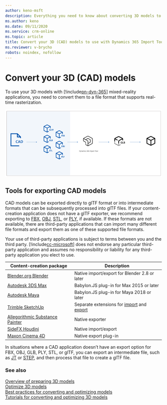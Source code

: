 ```yaml
---
author: keno-msft
description: Everything you need to know about converting 3D models to use with Dynamics 365 Import Tool (Preview)
ms.author: keno
ms.date: 09/11/2020
ms.service: crm-online
ms.topic: article
title: Convert your 3D (CAD) models to use with Dynamics 365 Import Tool (Preview)
ms.reviewer: v-brycho
robots: noindex, nofollow
---
```


# Convert your 3D (CAD) models

To use your 3D models with [!include[pn-dyn-365](../includes/pn-dyn-365.md)] mixed-reality applications, you need to convert them to a file format that supports real-time rasterization. 

![Convert flow highlighted](media/convert-flow.PNG "Convert flow highlighted") 

## Tools for exporting CAD models

CAD models can be exported directly to glTF format or into intermediate formats that can be subsequently processed into glTF files. If your content-creation application does not have a glTF exporter, we recommend exporting to [FBX](https://aka.ms/FBXfileformat), [OBJ](https://en.wikipedia.org/wiki/Wavefront_.obj_file), [STL](https://en.wikipedia.org/wiki/STL_(file_format)), or [PLY](https://en.wikipedia.org/wiki/PLY_(file_format)), if available. If these formats are not available, there are third-party applications that can import many different file formats and export them as one of these supported file formats. 

Your use of third-party applications is subject to terms between you and the third party. [!include[cc-microsoft](../includes/cc-microsoft.md)] does not endorse any particular third-party application and assumes no responsibility or liability for any third-party application you elect to use.

|Content-creation package|Description|
|-----------------------------------------------|---------------------------------------------------------------|
[Blender.org Blender](https://aka.ms/Blender_2.8)|Native import/export for Blender 2.8 or later|
[Autodesk 3DS Max](https://aka.ms/BabylonJS_Max2Babylon_Installation)|Babylon.JS plug-in for Max 2015 or later|
[Autodesk Maya](https://aka.ms/BabylonJS_Maya2Babylon_Installation)|Babylon.JS plug-in for Maya 2018 or later|
[Trimble SketchUp](https://aka.ms/SketchUp_glTF_Export)|Separate extensions for [import](https://extensions.sketchup.com/search/?q=gltf) and [export](https://extensions.sketchup.com/search/?q=gltf)|
|[Allegorithmic Substance Painter](https://aka.ms/SubstancePainter_glTF_Exporter)|Native exporter|
|[SideFX Houdini](https://aka.ms/Houdini_glTF_Exporter)|Native import/export|
|[Maxon Cinema 4D](https://www.maxon.net/products/cinema-4d/overview/)|Native export plug-in|

In situations where a CAD application doesn’t have an export option for FBX, OBJ, GLB, PLY, STL, or glTF, you can export an intermediate file, such as [JT](https://aka.ms/Jtfileformat) or [STEP](https://aka.ms/STEPfileformat), and then process that file to create a glTF file. 

### See also
[Overview of preparing 3D models](index.md)<br>
[Optimize 3D models](optimize-models.md)<br>
[Best practices for converting and optimizing models](best-practices.md)<br>
[Tutorials for converting and optimizing 3D models](tutorials-overview.md)<br>
